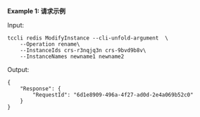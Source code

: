 **Example 1: 请求示例**



Input: 

```
tccli redis ModifyInstance --cli-unfold-argument  \
    --Operation rename\
    --InstanceIds crs-r3nqjq3n crs-9bvd9b8v\
    --InstanceNames newname1 newname2
```

Output: 
```
{
    "Response": {
        "RequestId": "6d1e8909-496a-4f27-ad0d-2e4a069b52c0"
    }
}
```

